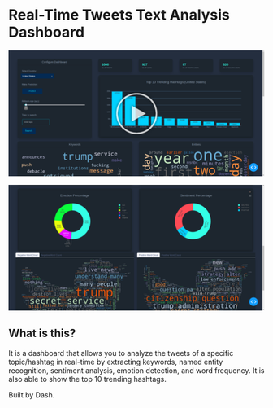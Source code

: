 # Real-Time Tweets Text Analysis Dashboard

 [![IMAGE ALT TEXT](assets/3.png)](https://www.youtube.com/watch?v=KGTCrNkgi54 "Watch Demo")

<!-- <img src="assets/1.png"> -->
<img src="assets/2.png">

## What is this?
It is a dashboard that allows you to analyze the tweets of a specific topic/hashtag in real-time by extracting keywords, named entity recognition, sentiment analysis, emotion detection, and word frequency. It is also able to show the top 10 trending hashtags. 

Built by Dash.